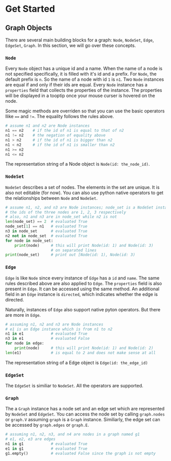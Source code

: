 # Get Started

## Graph Objects

There are several main building blocks for a graph: `Node`, `NodeSet`, `Edge`, `EdgeSet`, `Graph`. In this section, we will go over these concepts.

### `Node`
Every `Node` object has a unique id and a name. When the name of a node is not specified specifically, it is filled with it's id and a prefix. For `Node`, the default prefix is `n`. So the name of a node with id `1` is `n1`. Two `Node` instances are equal if and only if their ids are equal. Every `Node` instance has a `properties` field that collects the properties of the instance. The properties will be displayed in a tooptip once your mouse curser is hovered on the node.

Some magic methods are overriden so that you can use the basic operators llike `==` and `!=`. The equality follows the rules above. 

```python
# assume n1 and n2 are Node instances
n1 == n2	# if the id of n1 is equal to that of n2
n1 != n2 	# the negation of equality above
n1 > n2   	# if the id of n1 is bigger than n2
n1 < n2 	# if the id of n1 is smaller than n2
n1 >= n2
n1 <= n2
```

The representation string of a Node object is `Node(id: the_node_id)`.

### `NodeSet`
`NodeSet` describes a set of nodes. The elements in the set are unique. It is also not editable (for now). You can also use python native operators to get the relationships between `Node` and `NodeSet`. 

```python
# assume n1, n2, and n3 are Node instances; node_set is a NodeSet instance
# the ids of the three nodes are 1, 2, 3 respectively
# also, n1 and n3 are in node_set while n2 is not
len(node_set) == 2	# evaluated True
node_set[1] == n1	# evaluated True
n3 in node_set		# evaluated True
n2 not in node_set	# evaluated True
for node in node_set:
	print(node) 	# this will print Node(id: 1) and Node(id: 3)
					# on separated lines
print(node_set)		# print out [Node(id: 1), Node(id: 3)
```

### `Edge` 
`Edge` is like `Node` since every instance of `Edge` has a `id` and `name`. The same rules described above are also applied to `Edge`. The `properties` field is also present in `Edge`. It can be accessed using the same method. An additional field in an `Edge` instance is `directed`, which indicates whether the edge is directed. 

Naturally, instances of `Edge` also support native pyton operators. But there are more in `Edge`.

```python
# assuming n1, n2 and n3 are Node instances
# e1 is an Edge instance which is from n1 to n2
n1 in e1			# evaluated True
n3 in e1			# evaluated False
for node in edge:
	print(node) 	# this will print Node(id: 1) and Node(id: 2)
len(e1)				# is equal to 2 and does not make sense at all
```

The representation string of a Edge object is `Edge(id: the_edge_id)`

### `EdgeSet`

The `EdgeSet` is similiar to `NodeSet`. All the operators are supported. 

### `Graph`

The a `Graph` instance has a node set and an edge set which are represented by `NodeSet` and `EdgeSet`. You can access the node set by calling `graph.nodes` or `graph.V` assuming `graph` is a `Graph` instance. Similiarly, the edge set can be accessed by `graph.edges` or `graph.E`. 

```python
# assuming n1, n2, n3, and n4 are nodes in a graph named g1
# e1, e2, e3 are edges 
n1 in g1			# evaluated True
e1 in g1			# evaluated True
g1.empty()			# evaluated False since the graph is not empty
```

